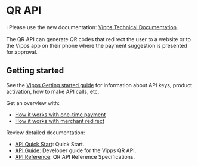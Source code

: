<!-- START_METADATA
---
title: Introduction to the QR API
sidebar_label: Introduction
sidebar_position: 1
hide_table_of_contents: true
description: Use the QR API generate QR codes that redirect the user to a website or app.
pagination_next: null
pagination_prev: null
---
END_METADATA -->

# QR API

<!-- START_COMMENT -->

ℹ️ Please use the new documentation:
[Vipps Technical Documentation](https://developer.vippsmobilepay.com/docs/APIs/qr-api).

<!-- END_COMMENT -->

The QR API can generate QR codes that redirect the user to a website or to the Vipps app on their phone where the payment suggestion is presented for approval.

## Getting started

See the
[Vipps Getting started guide](https://developer.vippsmobilepay.com/docs/vipps-developers/getting-started/)
for information about API keys, product activation, how to make API calls, etc.

Get an overview with:

* [How it works with one-time payment](vipps-qr-one-time-payment-api-howitworks.md)
* [How it works with merchant redirect](vipps-qr-merchant-redirect-api-howitworks.md)

Review detailed documentation:

* [API Quick Start](vipps-qr-api-quick-start.md): Quick Start.
* [API Guide](vipps-qr-api.md): Developer guide for the Vipps QR API.
* [API Reference](https://developer.vippsmobilepay.com/api/qr): QR API Reference Specifications.
